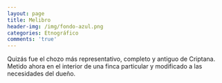 ```yaml
---
layout: page
title: Melibro
header-img: /img/fondo-azul.png
categories: Etnográfico
comments: 'true'
---
```



Quizás fue el chozo más representativo, completo y antiguo de Criptana. Metido ahora en el interior de una finca particular y modificado a las necesidades del dueño.

<div class="photos">
</div>
